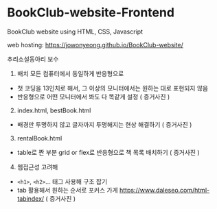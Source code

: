 # BookClub-website-Frontend

BookClub website using HTML, CSS, Javascript

web hosting: https://jowonyeong.github.io/BookClub-website/

추리소설동아리 보수

1. 배치 모든 컴퓨터에서 동일하게 반응형으로

- 첫 코딩을 13인치로 해서, 그 이상의 모니터에서는 원하는 대로 표현되지 않음
- 반응형으로 어떤 모니터에서 봐도 다 똑같게 설정
  ( 증거사진 )

2. index.html, bestBook.html

- 배경만 투명하지 않고 글자까지 투명해지는 현상 해결하기
  ( 증거사진 )

3. rentalBook.html

- table로 짠 부분 grid or flex로 반응형으로 책 목록 배치하기
  ( 증거사진 )

4. 웹접근성 고려해

- `<h1>`, `<h2>`... 태그 사용해 구조 잡기
- tab 활용해서 원하는 순서로 포커스 가게
  https://www.daleseo.com/html-tabindex/
  ( 증거사진 )
